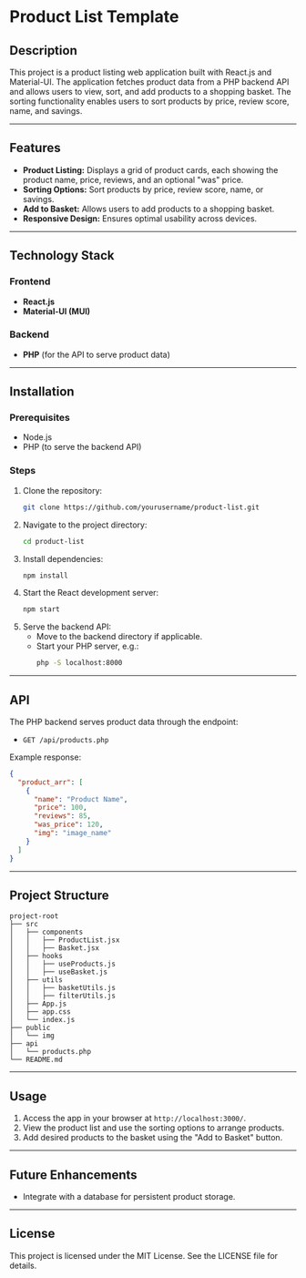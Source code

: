 # Product List Template

## Description
This project is a product listing web application built with React.js and Material-UI. The application fetches product data from a PHP backend API and allows users to view, sort, and add products to a shopping basket. The sorting functionality enables users to sort products by price, review score, name, and savings.

---

## Features

- **Product Listing:** Displays a grid of product cards, each showing the product name, price, reviews, and an optional "was" price.
- **Sorting Options:** Sort products by price, review score, name, or savings.
- **Add to Basket:** Allows users to add products to a shopping basket.
- **Responsive Design:** Ensures optimal usability across devices.

---

## Technology Stack

### Frontend
- **React.js**
- **Material-UI (MUI)**

### Backend
- **PHP** (for the API to serve product data)

---

## Installation

### Prerequisites
- Node.js
- PHP (to serve the backend API)

### Steps
1. Clone the repository:
   ```bash
   git clone https://github.com/yourusername/product-list.git
   ```
2. Navigate to the project directory:
   ```bash
   cd product-list
   ```
3. Install dependencies:
   ```bash
   npm install
   ```
4. Start the React development server:
   ```bash
   npm start
   ```
5. Serve the backend API:
   - Move to the backend directory if applicable.
   - Start your PHP server, e.g.:
     ```bash
     php -S localhost:8000
     ```

---

## API
The PHP backend serves product data through the endpoint:
- `GET /api/products.php`

Example response:
```json
{
  "product_arr": [
    {
      "name": "Product Name",
      "price": 100,
      "reviews": 85,
      "was_price": 120,
      "img": "image_name"
    }
  ]
}
```

---

## Project Structure
```
project-root
├── src
│   ├── components
│   │   ├── ProductList.jsx
│   │   ├── Basket.jsx
│   ├── hooks
│   │   ├── useProducts.js
│   │   ├── useBasket.js
│   ├── utils
│   │   ├── basketUtils.js
│   │   ├── filterUtils.js
│   ├── App.js
│   ├── app.css
│   └── index.js
├── public
│   └── img
├── api
│   └── products.php
└── README.md
```

---

## Usage

1. Access the app in your browser at `http://localhost:3000/`.
2. View the product list and use the sorting options to arrange products.
3. Add desired products to the basket using the "Add to Basket" button.

---

## Future Enhancements
- Integrate with a database for persistent product storage.

---

## License
This project is licensed under the MIT License. See the LICENSE file for details.
